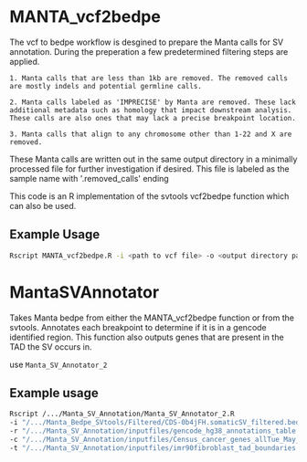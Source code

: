 # MANTA_vcf2bedpe

The vcf to bedpe workflow is desgined to prepare the Manta calls for SV annotation. During the preperation a few predetermined filtering steps are applied.
	
	1. Manta calls that are less than 1kb are removed. The removed calls are mostly indels and potential germline calls. 
	
	2. Manta calls labeled as 'IMPRECISE' by Manta are removed. These lack additional metadata such as homology that impact downstream analysis. These calls are also ones that may lack a precise breakpoint location.
	
	3. Manta calls that align to any chromosome other than 1-22 and X are removed. 

These Manta calls are written out in the same output directory in a minimally processed file for further investigation if desired. This file is labeled as the sample name with '.removed_calls' ending

This code is an R implementation of the svtools vcf2bedpe function which can also be used.

## Example Usage
```bash
Rscript MANTA_vcf2bedpe.R -i <path to vcf file> -o <output directory path>
```


# MantaSVAnnotator
Takes Manta bedpe from either the MANTA_vcf2bedpe function or from the svtools. Annotates each breakpoint to determine if it is in a gencode identified region. 
This function also outputs genes that are present in the TAD the SV occurs in.

use `Manta_SV_Annotator_2`

## Example usage

```bash
Rscript /.../Manta_SV_Annotation/Manta_SV_Annotator_2.R 
-i "/.../Manta_Bedpe_SVtools/Filtered/CDS-0b4jFH.somaticSV_filtered.bedpe" 
-r "/.../Manta_SV_Annotation/inputfiles/gencode_hg38_annotations_table.txt" 
-c "/.../Manta_SV_Annotation/inputfiles/Census_cancer_genes_allTue_May_2018.tsv" 
-t "/.../Manta_SV_Annotation/inputfiles/imr90fibroblast_tad_boundaries.txt"
```
